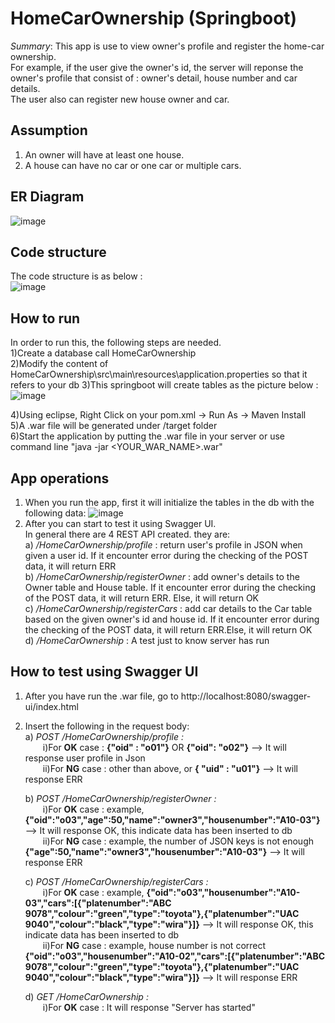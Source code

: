 # HomeCarOwnership (Springboot)
<i>Summary</i>: This app is use to view owner's profile and register the home-car ownership. <br/>
For example, if the user give the owner's id, the server will reponse the owner's profile that consist of : owner's detail, house number and car details. <br/>
The user also can register new house owner and car. <br/>

## Assumption
1. An owner will have at least one house. <br/>
2. A house can have no car or one car or multiple cars. <br/>

## ER Diagram
![image](https://github.com/user-attachments/assets/6bd57aeb-9920-42d0-86a4-cbffabe7eb83)


## Code structure
The code structure is as below : <br/>
![image](https://github.com/user-attachments/assets/d1b8ccad-89a6-4cb7-81fc-01164d2fb006)


## How to run
In order to run this, the following steps are needed.<br/>
1)Create a database call HomeCarOwnership<br/>
2)Modify the content of HomeCarOwnership\src\main\resources\application.properties so that it refers to your db
3)This springboot will create tables as the picture below : <br/>
![image](https://github.com/user-attachments/assets/956b750c-c5f3-49cf-aab7-38a27efc5eb9)

4)Using eclipse, Right Click on your pom.xml -> Run As -> Maven Install <br/>
5)A .war file will be generated under /target folder <br/>
6)Start the application by putting the .war file in your server or use command line "java -jar <YOUR_WAR_NAME>.war" <br/>

## App operations
1. When you run the app, first it will initialize the tables in the db with the following data:
   ![image](https://github.com/user-attachments/assets/39b68d0a-e503-4460-8c6f-257a191c797c)
2. After you can start to test it using Swagger UI. <br/>
In general there are 4 REST API created. they are: <br/>
a) <i>/HomeCarOwnership/profile </i>: return user's profile in JSON when given a user id. If it encounter error during the checking of the POST data, it will return ERR <br/>
b) <i>/HomeCarOwnership/registerOwner </i>: add owner's details to the Owner table and House table. If it encounter error during the checking of the POST data, it will return ERR. Else, it will return OK <br/>
c) <i>/HomeCarOwnership/registerCars </i> : add car details to the Car table based on the given owner's id and house id. If it encounter error during the checking of the POST data, it will return ERR.Else, it will return OK <br/>
d) <i>/HomeCarOwnership </i>: A test just to know server has run <br/>

## How to test using Swagger UI
1) After you have run the .war file, go to http://localhost:8080/swagger-ui/index.html
2) Insert the following in the request body: <br/>
     a) <i>POST /HomeCarOwnership/profile  :</i> <br/>
          &emsp;&emsp;i)For <b>OK</b> case : <b>{"oid" : "o01"}</b>  OR  <b>{"oid": "o02"}</b>  --> It will response user profile in Json <br/>
          &emsp;&emsp;ii)For <b>NG</b> case : other than above, or <b>{ "uid" : "u01"}</b>  --> It will response ERR <br/>

     b) <i>POST /HomeCarOwnership/registerOwner : </i><br/>
          &emsp;&emsp;i)For <b>OK</b> case : example, <b>{"oid":"o03","age":50,"name":"owner3","housenumber":"A10-03"}</b>   --> It will response OK, this indicate data has been inserted to db <br/>
          &emsp;&emsp;ii)For <b>NG</b> case : example, the number of JSON keys is not enough  <b>{"age":50,"name":"owner3","housenumber":"A10-03"}</b>  -->  It will response ERR <br/>

     c) <i>POST /HomeCarOwnership/registerCars : </i><br/>
          &emsp;&emsp;i)For <b>OK</b> case : example, <b>{"oid":"o03","housenumber":"A10-03","cars":[{"platenumber":"ABC 9078","colour":"green","type":"toyota"},{"platenumber":"UAC 9040","colour":"black","type":"wira"}]}</b>   --> It will response OK, this indicate data has been inserted to db <br/>
          &emsp;&emsp;ii)For <b>NG</b> case : example, house number is not correct <b>{"oid":"o03","housenumber":"A10-02","cars":[{"platenumber":"ABC 9078","colour":"green","type":"toyota"},{"platenumber":"UAC 9040","colour":"black","type":"wira"}]}</b> -->  It will response ERR <br/>

     d) <i>GET /HomeCarOwnership : </i><br/>
          &emsp;&emsp;i)For <b>OK</b> case : It will response "Server has started" <br/>






